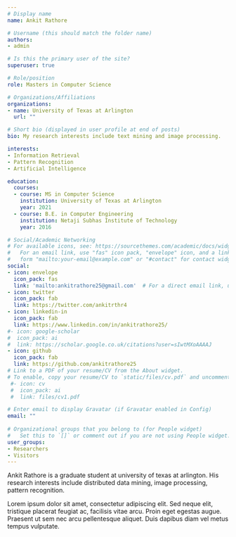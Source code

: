 ```yaml
---
# Display name
name: Ankit Rathore

# Username (this should match the folder name)
authors:
- admin

# Is this the primary user of the site?
superuser: true

# Role/position
role: Masters in Computer Science

# Organizations/Affiliations
organizations:
- name: University of Texas at Arlington
  url: ""

# Short bio (displayed in user profile at end of posts)
bio: My research interests include text mining and image processing.

interests:
- Information Retrieval
- Pattern Recognition
- Artificial Intelligence

education:
  courses:
  - course: MS in Computer Science
    institution: University of Texas at Arlington
    year: 2021
  - course: B.E. in Computer Engineering
    institution: Netaji Subhas Institute of Technology
    year: 2016

# Social/Academic Networking
# For available icons, see: https://sourcethemes.com/academic/docs/widgets/#icons
#   For an email link, use "fas" icon pack, "envelope" icon, and a link in the
#   form "mailto:your-email@example.com" or "#contact" for contact widget.
social:
- icon: envelope
  icon_pack: fas
  link: 'mailto:ankitrathore25@gmail.com'  # For a direct email link, use "mailto:test@example.org".
- icon: twitter
  icon_pack: fab
  link: https://twitter.com/ankitrthr4
- icon: linkedin-in
  icon_pack: fab
  link: https://www.linkedin.com/in/ankitrathore25/
#- icon: google-scholar
#  icon_pack: ai
#  link: https://scholar.google.co.uk/citations?user=sIwtMXoAAAAJ
- icon: github
  icon_pack: fab
  link: https://github.com/ankitrathore25
# Link to a PDF of your resume/CV from the About widget.
# To enable, copy your resume/CV to `static/files/cv.pdf` and uncomment the lines below.  
 #- icon: cv
 #  icon_pack: ai
 #  link: files/cv1.pdf

# Enter email to display Gravatar (if Gravatar enabled in Config)
email: ""
  
# Organizational groups that you belong to (for People widget)
#   Set this to `[]` or comment out if you are not using People widget.  
user_groups:
- Researchers
- Visitors
---
```


Ankit Rathore is a graduate student at university of texas at arlington. His research interests include distributed data mining, image processing, pattern recognition. 

Lorem ipsum dolor sit amet, consectetur adipiscing elit. Sed neque elit, tristique placerat feugiat ac, facilisis vitae arcu. Proin eget egestas augue. Praesent ut sem nec arcu pellentesque aliquet. Duis dapibus diam vel metus tempus vulputate. 
